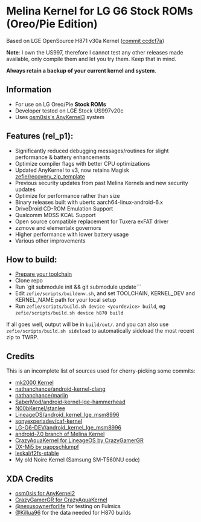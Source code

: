 # Melina Kernel for LG G6 Stock ROMs (Oreo/Pie Edition)

Based on LGE OpenSource H871 v30a Kernel ([commit ccdcf7a](https://github.com/zefie/lge_g6_melina_kernel/tree/ccdcf7aca73df1f66fc3140d062856544a42b14f))

**Note**: I own the US997, therefore I cannot test any other releases made available,
only compile them and let you try them. Keep that in mind.

**Always retain a backup of your current kernel and system**.

## Information

 * For use on LG Oreo/Pie **Stock ROMs**
 * Developer tested on LGE Stock US997v20c
 * Uses [osm0sis's AnyKernel3](https://forum.xda-developers.com/showthread.php?t=2670512) system

## Features (rel_p1):

 * Significantly reduced debugging messages/routines for slight performance & battery enhancements
 * Optimize compiler flags with better CPU optimizations
 * Updated AnyKernel to v3, now retains Magisk [zefie/recovery_zip_template](zefie/recovery_zip_template)
 * Previous security updates from past Melina Kernels and new security updates
 * Optimize for performance rather than size
 * Binary releases built with ubertc aarch64-linux-android-6.x
 * DriveDroid CD-ROM Emulation Support
 * Qualcomm MDSS KCAL Support
 * Open source compatible replacement for Tuxera exFAT driver
 * zzmove and elementalx governors
 * Higher performance with lower battery usage
 * Various other improvements

## How to build:

 * [Prepare your toolchain](ubertc-guide.md)
 * Clone repo
 * Run `git submodule init && git submodule update```
 * Edit `zefie/scripts/buildenv.sh`, and set TOOLCHAIN, KERNEL_DEV and KERNEL_NAME path for your local setup
 * Run `zefie/scripts/build.sh device <yourdevice> build`, eg `zefie/scripts/build.sh device h870 build`

If all goes well, output will be in `build/out/`.
and you can also use `zefie/scripts/build.sh sideload` to automatically sideload the most recent zip to TWRP.

## Credits

 This is an incomplete list of sources used for cherry-picking some commits:

 * [mk2000 Kernel](https://github.com/LG-G6-DEV/android_kernel_lge_msm8996)
 * [nathanchance/android-kernel-clang](https://github.com/nathanchance/android-kernel-clang.git)
 * [nathanchance/marlin](https://github.com/nathanchance/marlin.git)
 * [SaberMod/android-kernel-lge-hammerhead](https://gitlab.com/SaberMod/android-kernel-lge-hammerhead)
 * [N00bKernel/stanlee](https://github.com/N00bKernel/stanlee.git)
 * [LineageOS/android_kernel_lge_msm8996](https://github.com/LineageOS/android_kernel_lge_msm8996)
 * [sonyexperiadev/caf-kernel](https://git.choose-a.name/sonyxperiadev/caf-kernel.git)
 * [LG-G6-DEV/android_kernel_lge_msm8996](https://github.com/LG-G6-DEV/android_kernel_lge_msm8996)
 * [android-7.0 branch of Melina Kernel](https://github.com/zefie/lge_g6_melina_kernel/tree/android-7.0)
 * [CrazyAquaKernel for LineageOS by CrazyGamerGR](https://github.com/CrazyGamerGR/CrazyAquaKernel-g5-g6-los-nougat)
 * [DX-Mi5 by pappschlumpf](https://github.com/pappschlumpf/DX-Mi5)
 * [leskal/f2fs-stable](https://github.com/leskal/f2fs-stable)
 * My old Noire Kernel (Samsung SM-T560NU code)

## XDA Credits

 * [osm0sis for AnyKernel2](https://forum.xda-developers.com/showthread.php?t=2670512)
 * [CrazyGamerGR for CrazyAquaKernel](https://forum.xda-developers.com/lg-g6/development/kernel-crazyaquakernel-t3661459)
 * [@nexusownerforlife](https://forum.xda-developers.com/member.php?u=6382322) for testing on Fulmics
 * [@Killua96](https://forum.xda-developers.com/member.php?u=4580019) for the data needed for H870 builds
